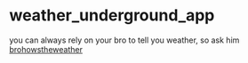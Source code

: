 weather_underground_app
=======================

you can always rely on your bro to tell you weather,
so ask him [brohowstheweather](https://brohowstheweather.herokuapp.com/)